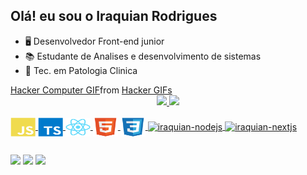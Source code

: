 ## Olá! eu sou o Iraquian Rodrigues

- 🖥️ Desenvolvedor Front-end junior
- 📚 Estudante de Analises e desenvolvimento de sistemas
- 🔬 Tec. em Patologia Clinica

<div class="tenor-gif-embed" data-postid="20517262" data-share-method="host" data-aspect-ratio="1.02236" data-width="100%"><a href="https://tenor.com/view/hacker-computer-cyberpunk-hacking-dark-gif-20517262">Hacker Computer GIF</a>from <a href="https://tenor.com/search/hacker-gifs">Hacker GIFs</a></div> <script type="text/javascript" async src="https://tenor.com/embed.js"></script>

<div align="center">
  <a href="https://github.com/IraquianRodrigues">
  <img height="180em" src="https://github-readme-stats.vercel.app/api?username=IraquianRodrigues&show_icons=true&theme=dracula&include_all_commits=true&count_private=true"/>
  <img height="180em" src="https://github-readme-stats.vercel.app/api/top-langs/?username=IraquianRodrigues&layout=compact&langs_count=7&theme=dracula"/>
</div>
  
  <div style="display: inline_block"><br>
  <img align="center" alt="iraquian-Js" height="30" width="40" src="https://raw.githubusercontent.com/devicons/devicon/master/icons/javascript/javascript-plain.svg">
  <img align="center" alt="iraquian-Ts" height="30" width="40" src="https://raw.githubusercontent.com/devicons/devicon/master/icons/typescript/typescript-plain.svg">
  <img align="center" alt="iraquian-React" height="30" width="40" src="https://raw.githubusercontent.com/devicons/devicon/master/icons/react/react-original.svg">
  <img align="center" alt="iraquian-HTML" height="30" width="40" src="https://raw.githubusercontent.com/devicons/devicon/master/icons/html5/html5-original.svg">
  <img align="center" alt="iraquian-CSS" height="30" width="40" src="https://raw.githubusercontent.com/devicons/devicon/master/icons/css3/css3-original.svg">
  <img align="center" alt="iraquian-nodejs" height="30" width="40" src="https://cdn.jsdelivr.net/gh/devicons/devicon/icons/nodejs/nodejs-original.svg" />
  <img align="center" alt="iraquian-nextjs" height="30" width="40" src="https://cdn.jsdelivr.net/gh/devicons/devicon/icons/nextjs/nextjs-original.svg" />
</div>
  
 ##
 
<div> 
  
  <a href="https://instagram.com/iraquianrodrigues" target="_blank"><img src="https://img.shields.io/badge/-Instagram-%23E4405F?style=for-the-badge&logo=instagram&logoColor=white" target="_blank"></a>
  <a href = "mailto:iraquianrodrigues@hotmail.com"><img src="https://img.shields.io/badge/-Gmail-%23333?style=for-the-badge&logo=gmail&logoColor=white" target="_blank"></a>
  <a href="https://www.linkedin.com/in/iraquiamrodrigues/" target="_blank"><img src="https://img.shields.io/badge/-LinkedIn-%230077B5?style=for-the-badge&logo=linkedin&logoColor=white" target="_blank"></a> 
 
</div>
